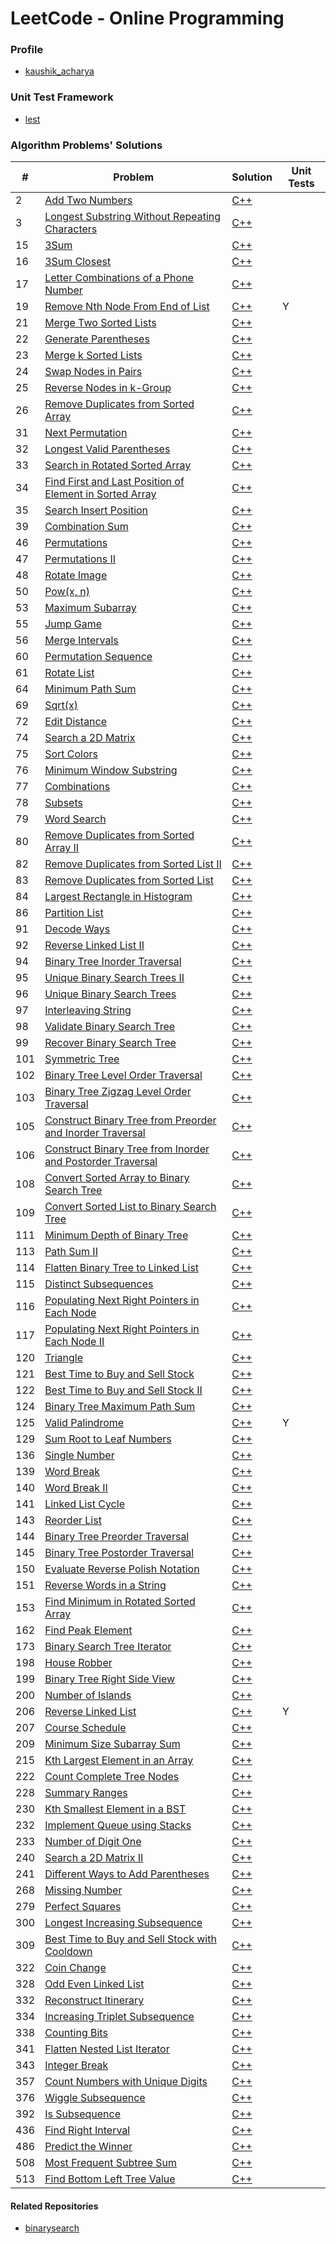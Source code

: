 LeetCode - Online Programming
=============================

### Profile

- [kaushik_acharya](https://leetcode.com/kaushik_acharya/)

### Unit Test Framework

- [lest](https://github.com/martinmoene/lest)

### Algorithm Problems' Solutions

| # | Problem | Solution | Unit Tests |
|---|---------|----------|------------|
|2|[Add Two Numbers](https://leetcode.com/problems/add-two-numbers)|[C++](./src/add_two_numbers.cpp)|
|3|[Longest Substring Without Repeating Characters](https://leetcode.com/problems/longest-substring-without-repeating-characters)|[C++](./src/longest_substring_without_repeating_characters.cpp)|
|15|[3Sum](https://leetcode.com/problems/3sum)|[C++](./src/3sum.cpp)|
|16|[3Sum Closest](https://leetcode.com/problems/3sum-closest)|[C++](./src/3sum_closest.cpp)|
|17|[Letter Combinations of a Phone Number](https://leetcode.com/problems/letter-combinations-of-a-phone-number)|[C++](./src/letter_combinations_of_phone_number.cpp)|
|19|[Remove Nth Node From End of List](https://leetcode.com/problems/remove-nth-node-from-end-of-list/)|[C++](./src/remove_nth_node_from_end_of_list.cpp)|Y|
|21|[Merge Two Sorted Lists](https://leetcode.com/problems/merge-two-sorted-lists)|[C++](./src/merge_two_sorted_lists.cpp)|
|22|[Generate Parentheses](https://leetcode.com/problems/generate-parentheses)|[C++](./src/generate_parentheses.cpp)|
|23|[Merge k Sorted Lists](https://leetcode.com/problems/merge-k-sorted-lists)|[C++](./src/merge_k_sorted_lists.cpp)|
|24|[Swap Nodes in Pairs](https://leetcode.com/problems/swap-nodes-in-pairs)|[C++](./src/swap_nodes_in_pairs.cpp)|
|25|[Reverse Nodes in k-Group](https://leetcode.com/problems/reverse-nodes-in-k-group)|[C++](./src/reverse_nodes_in_k_group.cpp)|
|26|[Remove Duplicates from Sorted Array](https://leetcode.com/problems/remove-duplicates-from-sorted-array)|[C++](./src/remove_duplicates_from_sorted_array.cpp)|
|31|[Next Permutation](https://leetcode.com/problems/next-permutation)|[C++](./src/next_permutation.cpp)|
|32|[Longest Valid Parentheses](https://leetcode.com/problems/longest-valid-parentheses)|[C++](./src/longest_valid_parentheses.cpp)|
|33|[Search in Rotated Sorted Array](https://leetcode.com/problems/search-in-rotated-sorted-array)|[C++](./src/search_in_rotated_sorted_array.cpp)|
|34|[Find First and Last Position of Element in Sorted Array](https://leetcode.com/problems/find-first-and-last-position-of-element-in-sorted-array)|[C++](None)|
|35|[Search Insert Position](https://leetcode.com/problems/search-insert-position)|[C++](./src/search_insert_position.cpp)|
|39|[Combination Sum](https://leetcode.com/problems/combination-sum)|[C++](./src/combination_sum.cpp)|
|46|[Permutations](https://leetcode.com/problems/permutations)|[C++](./src/permutations.cpp)|
|47|[Permutations II](https://leetcode.com/problems/permutations-ii)|[C++](./src/permutations_ii.cpp)|
|48|[Rotate Image](https://leetcode.com/problems/rotate-image)|[C++](./src/rotate_image.cpp)|
|50|[Pow(x, n)](https://leetcode.com/problems/powx-n)|[C++](./src/powx_n.cpp)|
|53|[Maximum Subarray](https://leetcode.com/problems/maximum-subarray)|[C++](./src/maximum_subarray.cpp)|
|55|[Jump Game](https://leetcode.com/problems/jump-game)|[C++](./src/jump_game.cpp)|
|56|[Merge Intervals](https://leetcode.com/problems/merge-intervals)|[C++](./src/merge_intervals.cpp)|
|60|[Permutation Sequence](https://leetcode.com/problems/permutation-sequence)|[C++](./src/permutation_sequence.cpp)|
|61|[Rotate List](https://leetcode.com/problems/rotate-list)|[C++](./src/rotate_list.cpp)|
|64|[Minimum Path Sum](https://leetcode.com/problems/minimum-path-sum)|[C++](./src/minimum_path_sum.cpp)|
|69|[Sqrt(x)](https://leetcode.com/problems/sqrtx)|[C++](./src/sqrtx.cpp)|
|72|[Edit Distance](https://leetcode.com/problems/edit-distance)|[C++](./src/edit_distance.cpp)|
|74|[Search a 2D Matrix](https://leetcode.com/problems/search-a-2d-matrix)|[C++](./src/search_a_2d_matrix.cpp)|
|75|[Sort Colors](https://leetcode.com/problems/sort-colors)|[C++](./src/sort_colors.cpp)|
|76|[Minimum Window Substring](https://leetcode.com/problems/minimum-window-substring)|[C++](./src/minimum_window_substring.cpp)|
|77|[Combinations](https://leetcode.com/problems/combinations)|[C++](./src/combinations.cpp)|
|78|[Subsets](https://leetcode.com/problems/subsets)|[C++](./src/subsets.cpp)|
|79|[Word Search](https://leetcode.com/problems/word-search)|[C++](./src/word_search.cpp)|
|80|[Remove Duplicates from Sorted Array II](https://leetcode.com/problems/remove-duplicates-from-sorted-array-ii)|[C++](./src/remove_duplicates_from_sorted_array_ii.cpp)|
|82|[Remove Duplicates from Sorted List II](https://leetcode.com/problems/remove-duplicates-from-sorted-list-ii)|[C++](./src/remove_duplicates_from_sorted_list_ii.cpp)|
|83|[Remove Duplicates from Sorted List](https://leetcode.com/problems/remove-duplicates-from-sorted-list)|[C++](None)|
|84|[Largest Rectangle in Histogram](https://leetcode.com/problems/largest-rectangle-in-histogram)|[C++](./src/largest_rectangle_in_histogram.cpp)|
|86|[Partition List](https://leetcode.com/problems/partition-list)|[C++](./src/partition_list.cpp)|
|91|[Decode Ways](https://leetcode.com/problems/decode-ways)|[C++](./src/decode_ways.cpp)|
|92|[Reverse Linked List II](https://leetcode.com/problems/reverse-linked-list-ii)|[C++](./src/reverse_linked_list_ii.cpp)|
|94|[Binary Tree Inorder Traversal](https://leetcode.com/problems/binary-tree-inorder-traversal)|[C++](./src/binary_tree_inorder_traversal.cpp)|
|95|[Unique Binary Search Trees II](https://leetcode.com/problems/unique-binary-search-trees-ii)|[C++](./src/unique_binary_search_trees_ii.cpp)|
|96|[Unique Binary Search Trees](https://leetcode.com/problems/unique-binary-search-trees)|[C++](./src/unique_binary_search_trees.cpp)|
|97|[Interleaving String](https://leetcode.com/problems/interleaving-string)|[C++](./src/interleaving_string.cpp)|
|98|[Validate Binary Search Tree](https://leetcode.com/problems/validate-binary-search-tree)|[C++](./src/validate_binary_search_tree.cpp)|
|99|[Recover Binary Search Tree](https://leetcode.com/problems/recover-binary-search-tree)|[C++](./src/recover_binary_search_tree.cpp)|
|101|[Symmetric Tree](https://leetcode.com/problems/symmetric-tree)|[C++](./src/symmetric_tree.cpp)|
|102|[Binary Tree Level Order Traversal](https://leetcode.com/problems/binary-tree-level-order-traversal)|[C++](./src/binary_tree_level_order_traversal.cpp)|
|103|[Binary Tree Zigzag Level Order Traversal](https://leetcode.com/problems/binary-tree-zigzag-level-order-traversal)|[C++](./src/binary_tree_zigzag_level_order_traversal.cpp)|
|105|[Construct Binary Tree from Preorder and Inorder Traversal](https://leetcode.com/problems/construct-binary-tree-from-preorder-and-inorder-traversal)|[C++](./src/construct_binary_tree_from_preorder_and_inorder_traversal.cpp)|
|106|[Construct Binary Tree from Inorder and Postorder Traversal](https://leetcode.com/problems/construct-binary-tree-from-inorder-and-postorder-traversal)|[C++](./src/construct_binary_tree_from_inorder_and_postorder_traversal.cpp)|
|108|[Convert Sorted Array to Binary Search Tree](https://leetcode.com/problems/convert-sorted-array-to-binary-search-tree)|[C++](./src/convert_sorted_array_to_binary_search_tree.cpp)|
|109|[Convert Sorted List to Binary Search Tree](https://leetcode.com/problems/convert-sorted-list-to-binary-search-tree)|[C++](./src/convert_sorted_list_to_binary_tree.cpp)|
|111|[Minimum Depth of Binary Tree](https://leetcode.com/problems/minimum-depth-of-binary-tree)|[C++](./src/minimum_depth_of_binary_tree.cpp)|
|113|[Path Sum II](https://leetcode.com/problems/path-sum-ii)|[C++](./src/path_sum_ii.cpp)|
|114|[Flatten Binary Tree to Linked List](https://leetcode.com/problems/flatten-binary-tree-to-linked-list)|[C++](./src/flatten_binary_tree_to_linked_list.cpp)|
|115|[Distinct Subsequences](https://leetcode.com/problems/distinct-subsequences)|[C++](./src/distinct_subsequences.cpp)|
|116|[Populating Next Right Pointers in Each Node](https://leetcode.com/problems/populating-next-right-pointers-in-each-node)|[C++](./src/populating_next_right_pointers_in_each_node.cpp)|
|117|[Populating Next Right Pointers in Each Node II](https://leetcode.com/problems/populating-next-right-pointers-in-each-node-ii)|[C++](./src/populating_next_right_pointers_in_each_node_ii.cpp)|
|120|[Triangle](https://leetcode.com/problems/triangle)|[C++](./src/triangle.cpp)|
|121|[Best Time to Buy and Sell Stock](https://leetcode.com/problems/best-time-to-buy-and-sell-stock)|[C++](./src/best_time_to_buy_and_sell_stock.cpp)|
|122|[Best Time to Buy and Sell Stock II](https://leetcode.com/problems/best-time-to-buy-and-sell-stock-ii)|[C++](./src/best_time_to_buy_and_sell_stock_ii.cpp)|
|124|[Binary Tree Maximum Path Sum](https://leetcode.com/problems/binary-tree-maximum-path-sum)|[C++](./src/binary_tree_maximum_path_sum.cpp)|
|125|[Valid Palindrome](https://leetcode.com/problems/valid-palindrome/)|[C++](./src/valid_palindrome.cpp)|Y
|129|[Sum Root to Leaf Numbers](https://leetcode.com/problems/sum-root-to-leaf-numbers)|[C++](./src/sum_root_to_leaf_numbers.cpp)|
|136|[Single Number](https://leetcode.com/problems/single-number)|[C++](./src/single_number.cpp)|
|139|[Word Break](https://leetcode.com/problems/word-break)|[C++](./src/word_break.cpp)|
|140|[Word Break II](https://leetcode.com/problems/word-break-ii)|[C++](./src/word_break_ii.cpp)|
|141|[Linked List Cycle](https://leetcode.com/problems/linked-list-cycle)|[C++](./src/linked_list_cycle.cpp)|
|143|[Reorder List](https://leetcode.com/problems/reorder-list)|[C++](./src/reorder_list.cpp)|
|144|[Binary Tree Preorder Traversal](https://leetcode.com/problems/binary-tree-preorder-traversal)|[C++](./src/binary_tree_preorder_traversal.cpp)|
|145|[Binary Tree Postorder Traversal](https://leetcode.com/problems/binary-tree-postorder-traversal)|[C++](None)|
|150|[Evaluate Reverse Polish Notation](https://leetcode.com/problems/evaluate-reverse-polish-notation)|[C++](./src/evaluate_reverse_polish_notation.cpp)|
|151|[Reverse Words in a String](https://leetcode.com/problems/reverse-words-in-a-string)|[C++](./src/reverse_words_in_a_string.cpp)|
|153|[Find Minimum in Rotated Sorted Array](https://leetcode.com/problems/find-minimum-in-rotated-sorted-array)|[C++](./src/find_minimum_in_rotated_sorted_array.cpp)|
|162|[Find Peak Element](https://leetcode.com/problems/find-peak-element)|[C++](./src/find_peak_element.cpp)|
|173|[Binary Search Tree Iterator](https://leetcode.com/problems/binary-search-tree-iterator)|[C++](./src/binary_search_tree_iterator.cpp)|
|198|[House Robber](https://leetcode.com/problems/house-robber)|[C++](./src/house_robber.cpp)|
|199|[Binary Tree Right Side View](https://leetcode.com/problems/binary-tree-right-side-view)|[C++](./src/binary_tree_right_side_view.cpp)|
|200|[Number of Islands](https://leetcode.com/problems/number-of-islands)|[C++](./src/number_of_islands.cpp)|
|206|[Reverse Linked List](https://leetcode.com/problems/reverse-linked-list/description/)|[C++](./src/reverse_linked_list.cpp)|Y
|207|[Course Schedule](https://leetcode.com/problems/course-schedule)|[C++](./src/course_schedule.cpp)|
|209|[Minimum Size Subarray Sum](https://leetcode.com/problems/minimum-size-subarray-sum)|[C++](./src/minimum_size_subarray_sum.cpp)|
|215|[Kth Largest Element in an Array](https://leetcode.com/problems/kth-largest-element-in-an-array)|[C++](./src/kth_largest_element_in_array.cpp)|
|222|[Count Complete Tree Nodes](https://leetcode.com/problems/count-complete-tree-nodes)|[C++](./src/count_complete_tree_nodes.cpp)|
|228|[Summary Ranges](https://leetcode.com/problems/summary-ranges)|[C++](./src/summary_ranges.cpp)|
|230|[Kth Smallest Element in a BST](https://leetcode.com/problems/kth-smallest-element-in-a-bst)|[C++](./src/kth_smallest_element_in_bst.cpp)|
|232|[Implement Queue using Stacks](https://leetcode.com/problems/implement-queue-using-stacks)|[C++](./src/implement_queue_using_stacks.cpp)|
|233|[Number of Digit One](https://leetcode.com/problems/number-of-digit-one)|[C++](./src/number_of_digit_one.cpp)|
|240|[Search a 2D Matrix II](https://leetcode.com/problems/search-a-2d-matrix-ii)|[C++](./src/search_a_2d_matrix_ii.cpp)|
|241|[Different Ways to Add Parentheses](https://leetcode.com/problems/different-ways-to-add-parentheses)|[C++](./src/different_ways_to_add_parentheses.cpp)|
|268|[Missing Number](https://leetcode.com/problems/missing-number)|[C++](./src/missing_number.cpp)|
|279|[Perfect Squares](https://leetcode.com/problems/perfect-squares)|[C++](./src/perfect_squares.cpp)|
|300|[Longest Increasing Subsequence](https://leetcode.com/problems/longest-increasing-subsequence)|[C++](./src/longest_increasing_subsequence.cpp)|
|309|[Best Time to Buy and Sell Stock with Cooldown](https://leetcode.com/problems/best-time-to-buy-and-sell-stock-with-cooldown)|[C++](./src/best_time_to_buy_and_sell_stock_with_cooldown.cpp)|
|322|[Coin Change](https://leetcode.com/problems/coin-change)|[C++](./src/coin_change.cpp)|
|328|[Odd Even Linked List](https://leetcode.com/problems/odd-even-linked-list)|[C++](./src/odd_even_linked_list.cpp)|
|332|[Reconstruct Itinerary](https://leetcode.com/problems/reconstruct-itinerary)|[C++](./src/reconstruct_itinerary.cpp)|
|334|[Increasing Triplet Subsequence](https://leetcode.com/problems/increasing-triplet-subsequence)|[C++](./src/increasing_triplet_subsequence.cpp)|
|338|[Counting Bits](https://leetcode.com/problems/counting-bits)|[C++](./src/counting_bits.cpp)|
|341|[Flatten Nested List Iterator](https://leetcode.com/problems/flatten-nested-list-iterator)|[C++](./src/flatten_nested_list_iterator.cpp)|
|343|[Integer Break](https://leetcode.com/problems/integer-break)|[C++](./src/integer_break.cpp)|
|357|[Count Numbers with Unique Digits](https://leetcode.com/problems/count-numbers-with-unique-digits)|[C++](./src/count_numbers_with_unique_digits.cpp)|
|376|[Wiggle Subsequence](https://leetcode.com/problems/wiggle-subsequence)|[C++](./src/wiggle_subsequence.cpp)|
|392|[Is Subsequence](https://leetcode.com/problems/is-subsequence)|[C++](./src/is_subsequence.cpp)|
|436|[Find Right Interval](https://leetcode.com/problems/find-right-interval)|[C++](./src/find_right_interval.cpp)|
|486|[Predict the Winner](https://leetcode.com/problems/predict-the-winner)|[C++](./src/predict_the_winner.cpp)|
|508|[Most Frequent Subtree Sum](https://leetcode.com/problems/most-frequent-subtree-sum)|[C++](./src/most_frequent_subtree_sum.cpp)|
|513|[Find Bottom Left Tree Value](https://leetcode.com/problems/find-bottom-left-tree-value)|[C++](./src/find_bottom_left_tree_value.cpp)|

#### Related Repositories
- [binarysearch](https://github.com/kaushikacharya/binarysearch)
